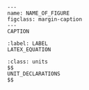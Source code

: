 <!-- Useful templates -->

<!-- Figure -->
```{figure} figures/FIGNAME.EXT
---
name: NAME_OF_FIGURE
figclass: margin-caption
---
CAPTION
```

<!-- Equation -->
```{math}
:label: LABEL
LATEX_EQUATION
```

<!-- Unit side-note -->
```{margin} Units!
:class: units
$$
UNIT_DECLARATIONS
$$
```